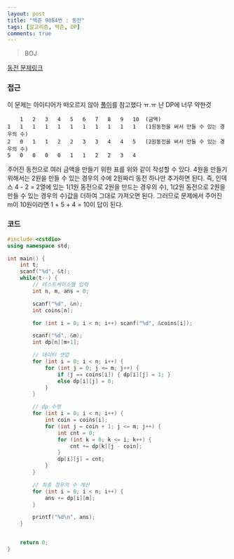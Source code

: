 ```yaml
---
layout: post
title: "백준 9084번 : 동전"
tags: [알고리즘, 백준, DP]
comments: true
---
```


> BOJ  

[동전 문제링크](https://www.acmicpc.net/problem/9084)  

### 접근  
이 문제는 아이디어가 떠오르지 않아 [풀이](https://www.youtube.com/watch?v=2IkdAk1Loek)를 참고했다 ㅠ.ㅠ 난 DP에 너무 약한것  
~~~
    1   2   3   4   5   6   7   8   9   10  (금액)
1   1   1   1   1   1   1   1   1   1   1   (1원동전을 써서 만들 수 있는 경우의 수)
2   0   1   1   2   2   3   3   4   4   5   (2원동전을 써서 만들 수 있는 경우의 수)
5   0   0   0   0   1   1   2   2   3   4
~~~

주어진 동전으로 여러 금액을 만들기 위한 표를 위와 같이 작성할 수 있다. 4원을 만들기 위해서는 2원을 만들 수 있는 경우의 수에 2원짜리 동전 하나만 추가하면 된다. 즉, 인덱스 4 - 2 = 2열에 있는 1(1원 동전으로 2원을 만드는 경우의 수), 1(2원 동전으로 2원을 만들 수 있는 경우의 수)값을 더하여 그대로 가져오면 된다. 그러므로 문제에서 주어진 m이 10원이라면 1 + 5 + 4 = 10이 답이 된다.  

### 코드  
~~~c++
#include <cstdio>
using namespace std;

int main() {
    int t;
    scanf("%d", &t);
    while(t--) {
        // 테스트케이스별 입력
        int n, m, ans = 0;

        scanf("%d", &n);
        int coins[n];

        for (int i = 0; i < n; i++) scanf("%d", &coins[i]);

        scanf("%d", &m);
        int dp[n][m+1];

        // 데이터 셋업
        for (int i = 0; i < n; i++) {
            for (int j = 0; j <= m; j++) {
                if (j == coins[i]) { dp[i][j] = 1; }
                else dp[i][j] = 0;
            }
        }

        // dp 수행
        for (int i = 0; i < n; i++) {
            int coin = coins[i];
            for (int j = coin + 1; j <= m; j++) {
                int cnt = 0;
                for (int k = 0; k <= i; k++) {
                    cnt += dp[k][j - coin];
                }
                dp[i][j] = cnt;
            }
        }

        // 최종 경우의 수 계산
        for (int i = 0; i < n; i++) {
            ans += dp[i][m];
        }

        printf("%d\n", ans);
    }


    return 0;
}
~~~

